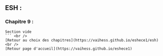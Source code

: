 ## ESH : <br />
### Chapitre 9 : <br />

```
Section vide
``` <br />
[Retour au choix des chapitres](https://vaihess.github.io/eshece1/esh) <br />
[Retour page d'accueil](https://vaihess.github.io/eshece1)
